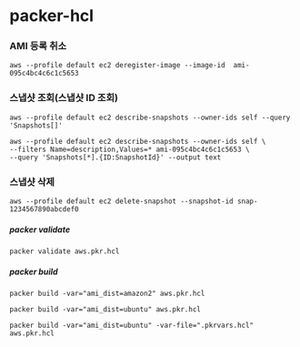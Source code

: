 # packer-hcl

### AMI 등록 취소
```
aws --profile default ec2 deregister-image --image-id  ami-095c4bc4c6c1c5653
```

### 스냅샷 조회(스냅샷 ID 조회)
```
aws --profile default ec2 describe-snapshots --owner-ids self --query 'Snapshots[]'
```
```
aws --profile default ec2 describe-snapshots --owner-ids self \
--filters Name=description,Values=* ami-095c4bc4c6c1c5653 \
--query 'Snapshots[*].{ID:SnapshotId}' --output text
```
### 스냅샷 삭제
```
aws --profile default ec2 delete-snapshot --snapshot-id snap-1234567890abcdef0
```


##### packer validate
```
packer validate aws.pkr.hcl
```
##### packer build
```
packer build -var="ami_dist=amazon2" aws.pkr.hcl
```
```
packer build -var="ami_dist=ubuntu" aws.pkr.hcl
```
```
packer build -var="ami_dist=ubuntu" -var-file=".pkrvars.hcl" aws.pkr.hcl
```
